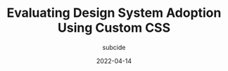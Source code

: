 ---
author: subcide
date: 2022-04-14
draft: true
permalink: false
publisher: onfido
tags:
  - design-systems
  - css
  - custom-properties
target_url: https://medium.com/onfido-tech/evaluating-design-system-adoption-using-custom-css-a46026853308
title: Evaluating Design System Adoption Using Custom CSS
---
